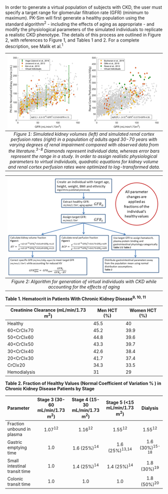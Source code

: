 In order to generate a virtual population of subjects with CKD, the user must specify a target range for glomerular filtration rate (GFR) (minimum to maximum). PK-Sim will first generate a healthy population using the standard algorithm<sup>2</sup> - including the effects of aging as appropriate - and modify the physiological parameters of the simulated individuals to replicate a realistic CKD phenotype. The details of this process are outlined in Figure 2, with references to Figure 1, and Tables 1 and 2. For a complete description, see Malik et al.<sup>1</sup>

|![test image](images/fig1(paper).PNG)|
|:-:|
|       *Figure 1: Simulated kidney volumes (left) and simulated renal cortex perfusion rates (right) in a population of adults aged 30-70 years with varying degrees of renal impairment compared with observed data from the literature.<sup>3-8</sup> Diamonds represent individual data, whereas error bars represent the range in a study. In order to assign realistic physiological parameters to virtual individuals, quadratic equations for kidney volume and renal cortex perfusion rates were optimized to log-transformed data.*         |

|![test image](images/fig2(paper).PNG)|
|:-:|
|       *Figure 2: Algorithm for generation of virtual individuals with CKD while accounting for the effects of aging*         |

**Table 1. Hematocrit in Patients With Chronic Kidney Disease<sup>9, 10, 11</sup>**

| **Creatinine Clearance (mL/min/1.73 m<sup>2</sup>)**    | **Men HCT (%)**  | **Women HCT (%)** |
|---------------------------------------------------------|------------------|-------------------|
| Healthy                                                 | 45.5             | 40                |
| 60<CrCl≤70                                              | 45.2             | 39.9              |
| 50<CrCl≤60                                              | 44.8             | 39.6              |
| 40<CrCl≤50                                              | 43.3             | 39.7              |
| 30<CrCl≤40                                              | 42.6             | 38.4              |
| 20<CrCl≤30                                              | 41.7             | 37.4              |
| CrCl≤20                                                 | 34.3             | 33.5              |
| Hemodialysis                                            | 31               | 29                |


**Table 2. Fraction of Healthy Values (Normal Coefficient of Variation % ) in Chronic Kidney Disease Patients by Stage**

|Parameter                     |    Stage 3 (30-60 mL/min/1.73 m<sup>2</sup>)   |    Stage 4 (15-30 mL/min/1.73 m<sup>2</sup>)  |    Stage 5 (<15 mL/min/1.73 m<sup>2</sup>)   |   Dialysis   |
| :--------------------------- | :-------------------: | :---------------------: | :--------------------------: | :-------------------------: |
|Fraction unbound in plasma    |   1.07<sup>12</sup>   |    1.16<sup>12</sup>    |       1.55<sup>12</sup>      |      1.55<sup>12</sup>     |
|Gastric emptying time         |          1.0          |  1.6 (25%)<sup>14</sup> |   1.6 (25%)<sup>13,14</sup>  |  1.6 (30%)<sup>15-18</sup> |
|Small intestinal transit time |          1.0          |  1.4 (25%)<sup>14</sup> |    1.4 (25%)<sup>14</sup>    |   1.8 (30%)<sup>19</sup>   |
|Colonic transit time          |          1.0          |           1.0           |             1.0              |   1.8 (50%)<sup>20</sup>   |
